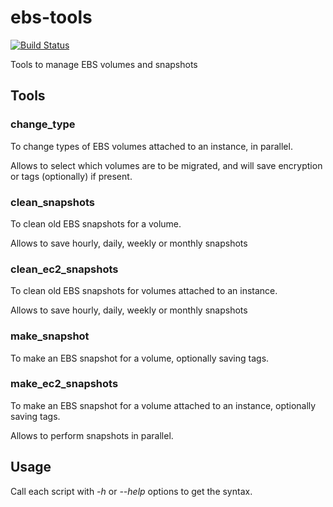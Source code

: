 ebs-tools
=========

[![Build Status](https://jenkins-juliogonzalez.rhcloud.com/job/ebs-tools-build/badge/icon)](https://jenkins-juliogonzalez.rhcloud.com/job/ebs-tools-build/)

Tools to manage EBS volumes and snapshots

Tools
-----

### change_type

To change types of EBS volumes attached to an instance, in parallel.

Allows to select which volumes are to be migrated, and will save encryption or tags (optionally) if present.

### clean_snapshots

To clean old EBS snapshots for a volume.

Allows to save hourly, daily, weekly or monthly snapshots

### clean_ec2_snapshots

To clean old EBS snapshots for volumes attached to an instance.

Allows to save hourly, daily, weekly or monthly snapshots

### make_snapshot

To make an EBS snapshot for a volume, optionally saving tags.

### make_ec2_snapshots

To make an EBS snapshot for a volume attached to an instance, optionally saving tags.

Allows to perform snapshots in parallel.

Usage
-----

Call each script with *-h* or *--help* options to get the syntax.
